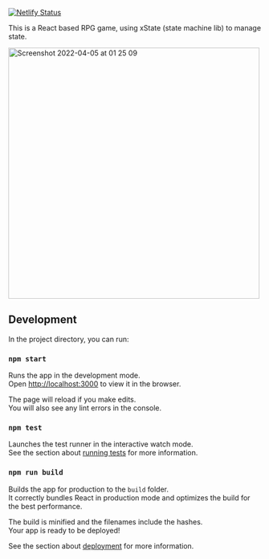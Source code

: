 [![Netlify Status](https://api.netlify.com/api/v1/badges/04b89701-63ab-488d-9988-9cf5f46a31a5/deploy-status)](https://app.netlify.com/sites/slash-dash/deploys)

This is a React based RPG game, using xState (state machine lib) to manage state.

<img width="500" alt="Screenshot 2022-04-05 at 01 25 09" src="https://user-images.githubusercontent.com/1476807/161654730-258050c7-7304-40ef-aaa7-75865e91ddb1.png">


## Development

In the project directory, you can run:

### `npm start`

Runs the app in the development mode.<br />
Open [http://localhost:3000](http://localhost:3000) to view it in the browser.

The page will reload if you make edits.<br />
You will also see any lint errors in the console.

### `npm test`

Launches the test runner in the interactive watch mode.<br />
See the section about [running tests](https://facebook.github.io/create-react-app/docs/running-tests) for more information.

### `npm run build`

Builds the app for production to the `build` folder.<br />
It correctly bundles React in production mode and optimizes the build for the best performance.

The build is minified and the filenames include the hashes.<br />
Your app is ready to be deployed!

See the section about [deployment](https://facebook.github.io/create-react-app/docs/deployment) for more information.
